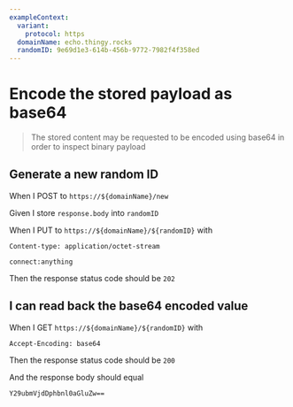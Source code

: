 ```yaml
---
exampleContext:
  variant:
    protocol: https
  domainName: echo.thingy.rocks
  randomID: 9e69d1e3-614b-456b-9772-7982f4f358ed
---
```


# Encode the stored payload as base64

> The stored content may be requested to be encoded using base64 in order to
> inspect binary payload

## Generate a new random ID

When I POST to `https://${domainName}/new`

Given I store `response.body` into `randomID`

When I PUT to `https://${domainName}/${randomID}` with

```
Content-type: application/octet-stream

connect:anything
```

Then the response status code should be `202`

## I can read back the base64 encoded value

When I GET `https://${domainName}/${randomID}` with

```
Accept-Encoding: base64
```

Then the response status code should be `200`

And the response body should equal

```
Y29ubmVjdDphbnl0aGluZw==
```
